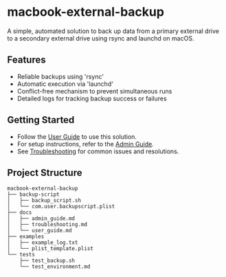 # macbook-external-backup

A simple, automated solution to back up data from a primary external drive to a secondary external drive using rsync and launchd on macOS.

## Features
- Reliable backups using 'rsync'
- Automatic execution via 'launchd'
- Conflict-free mechanism to prevent simultaneous runs
- Detailed logs for tracking backup success or failures

## Getting Started
- Follow the [User Guide](docs/user_guide.md) to use this solution.
- For setup instructions, refer to the [Admin Guide](docs/admin_guide.md).
- See [Troubleshooting](docs/troubleshooting.md) for common issues and resolutions.

## Project Structure

```
macbook-external-backup
├── backup-script
│   ├── backup_script.sh
│   └── com.user.backupscript.plist
├── docs
│   ├── admin_guide.md
│   ├── troubleshooting.md
│   └── user_guide.md
├── examples
│   ├── example_log.txt
│   └── plist_template.plist
└── tests
    ├── test_backup.sh
    └── test_environment.md
```
